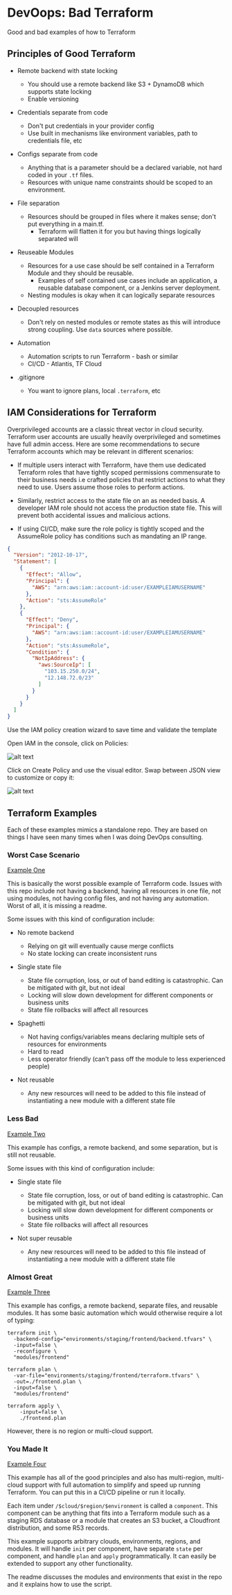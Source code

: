 # DevOops: Bad Terraform

Good and bad examples of how to Terraform

## Principles of Good Terraform

* Remote backend with state locking
  * You should use a remote backend like S3 + DynamoDB which supports state locking
  * Enable versioning

* Credentials separate from code
  * Don't put credentials in your provider config
  * Use built in mechanisms like environment variables, path to credentials file, etc

* Configs separate from code
  * Anything that is a parameter should be a declared variable, not hard coded in your `.tf` files. 
  * Resources with unique name constraints should be scoped to an environment.

* File separation
  * Resources should be grouped in files where it makes sense; don't put everything in a main.tf. 
    * Terraform will flatten it for you but having things logically separated will 

* Reuseable Modules
  * Resources for a use case should be self contained in a Terraform Module and they should be reusable. 
    * Examples of self contained use cases include an application, a reusable database component, or a Jenkins server deployment.
  * Nesting modules is okay when it can logically separate resources

* Decoupled resources
  * Don't rely on nested modules or remote states as this will introduce strong coupling. Use `data` sources where possible.

* Automation
  * Automation scripts to run Terraform - bash or similar
  * CI/CD - Atlantis, TF Cloud

* .gitignore
  * You want to ignore plans, local `.terraform`, etc

## IAM Considerations for Terraform

Overprivileged accounts are a classic threat vector in cloud security. Terraform user accounts are usually heavily overprivileged and sometimes have full admin access. Here are some recommendations to secure Terraform accounts which may be relevant in different scenarios:

* If multiple users interact with Terraform, have them use dedicated Terraform roles that have tightly scoped permissions commensurate to their business needs i.e crafted policies that restrict actions to what they need to use. Users assume those roles to perform actions. 

* Similarly, restrict access to the state file on an as needed basis. A developer IAM role should not access the production state file. This will prevent both accidental issues and malicious actions.

* If using CI/CD, make sure the role policy is tightly scoped and the AssumeRole policy has conditions such as mandating an IP range.

```json
{
  "Version": "2012-10-17",
  "Statement": [
    {
      "Effect": "Allow",
      "Principal": {
        "AWS": "arn:aws:iam::account-id:user/EXAMPLEIAMUSERNAME"
      },
      "Action": "sts:AssumeRole"
    },
    {
      "Effect": "Deny",
      "Principal": {
        "AWS": "arn:aws:iam::account-id:user/EXAMPLEIAMUSERNAME"
      },
      "Action": "sts:AssumeRole",
      "Condition": {
        "NotIpAddress": {
          "aws:SourceIp": [
            "103.15.250.0/24",
            "12.148.72.0/23"
          ]
        }
      }
    }
  ]
}
```

Use the IAM policy creation wizard to save time and validate the template

Open IAM in the console, click on Policies:

![alt text](slides/1.png "Open IAM in the console, click on Policies")

Click on Create Policy and use the visual editor. Swap between JSON view to customize or copy it:

![alt text](slides/2.png "Click on Create Policy and use the visual editor. Swap between JSON view to customize or copy it")

## Terraform Examples

Each of these examples mimics a standalone repo. They are based on things I have seen many times when I was doing DevOps consulting. 

### Worst Case Scenario
[Example One](1.worst-case-scenario/main.tf)

This is basically the worst possible example of Terraform code. Issues with this repo include not having a backend, having all resources in one file, not using modules, not having config files, and not having any automation. Worst of all, it is missing a readme.

Some issues with this kind of configuration include:

* No remote backend
  * Relying on git will eventually cause merge conflicts
  * No state locking can create inconsistent runs

* Single state file
  * State file corruption, loss, or out of band editing is catastrophic. Can be mitigated with git, but not ideal
  * Locking will slow down development for different components or business units
  * State file rollbacks will affect all resources

* Spaghetti
  * Not having configs/variables means declaring multiple sets of resources for environments
  * Hard to read
  * Less operator friendly (can't pass off the module to less experienced people)

* Not reusable
  * Any new resources will need to be added to this file instead of instantiating a new module with a different state file

### Less Bad
[Example Two](2.less-bad/readme.md)

This example has configs, a remote backend, and some separation, but is still not reusable. 

Some issues with this kind of configuration include:

* Single state file
  * State file corruption, loss, or out of band editing is catastrophic. Can be mitigated with git, but not ideal
  * Locking will slow down development for different components or business units
  * State file rollbacks will affect all resources

* Not super reusable
  * Any new resources will need to be added to this file instead of instantiating a new module with a different state file

### Almost Great
[Example Three](3.almost-great/readme.md)

This example has configs, a remote backend, separate files, and reusable modules. It has some basic automation which would otherwise require a lot of typing:

```
terraform init \
  -backend-config="environments/staging/frontend/backend.tfvars" \
  -input=false \
  -reconfigure \
  "modules/frontend"

terraform plan \
  -var-file="environments/staging/frontend/terraform.tfvars" \
  -out=./frontend.plan \
  -input=false \
  "modules/frontend"

terraform apply \
    -input=false \
    ./frontend.plan
```

However, there is no region or multi-cloud support.

### You Made It
[Example Four](4.you-made-it/readme.md)

This example has all of the good principles and also has multi-region, multi-cloud support with full automation to simplify and speed up running Terraform. You can put this in a CI/CD pipeline or run it locally. 

Each item under `/$cloud/$region/$environment` is called a `component`. This component can be anything that fits into a Terraform module such as a staging RDS database or a module that creates an S3 bucket, a Cloudfront distribution, and some R53 records.

This example supports arbitrary clouds, environments, regions, and modules. It will handle `init` per component, have separate `state` per component, and handle `plan` and `apply` programmatically. It can easily be extended to support any other functionality.

The readme discusses the modules and environments that exist in the repo and it explains how to use the script.

